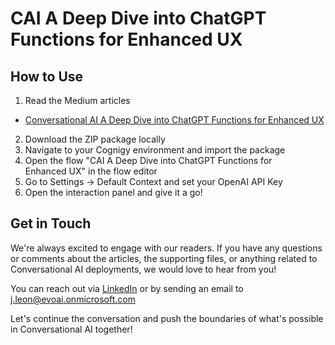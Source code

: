 # CAI A Deep Dive into ChatGPT Functions for Enhanced UX

## How to Use

1. Read the Medium articles
- [Conversational AI A Deep Dive into ChatGPT Functions for Enhanced UX](https://medium.com/p/c41dfcfd9e69)
2. Download the ZIP package locally
3. Navigate to your Cognigy environment and import the package
4. Open the flow "CAI A Deep Dive into ChatGPT Functions for Enhanced UX" in the flow editor
5. Go to Settings -> Default Context and set your OpenAI API Key
6. Open the interaction panel and give it a go!


## Get in Touch

We're always excited to engage with our readers. If you have any questions or comments about the articles, the supporting files, or anything related to Conversational AI deployments, we would love to hear from you!

You can reach out via [LinkedIn](https://www.linkedin.com/in/jose-valdivia-leon-056145/) or by sending an email to j.leon@evoai.onmicrosoft.com  

Let's continue the conversation and push the boundaries of what's possible in Conversational AI together!
